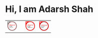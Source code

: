 # Hi, I am Adarsh Shah
<table border="0">
<tr>
<td>
<img width="30px" src="https://github.com/AdarshShah/AboutMe/blob/master/images/oracle-certified-associate-java-se-7-programmer.png?raw=true"/>
<td>
  <td>
<img width="30px" src="https://github.com/AdarshShah/AboutMe/blob/master/images/oracle-certified-professional-java-se-7-programmer.png?raw=true"/>
  </td>
  <td>
<img width="30px" src="https://github.com/AdarshShah/AboutMe/blob/master/images/oracle-certified-expert-java-ee-6-web-component-developer.png?raw=true"/>
  </td>
</tr>
</table>
